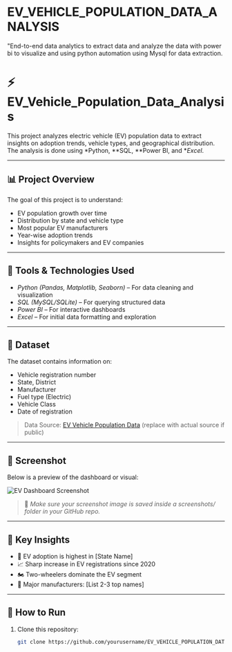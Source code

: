 # EV_VEHICLE_POPULATION_DATA_ANALYSIS
"End-to-end data analytics  to extract data and analyze the data with power bi to visualize and using python automation using Mysql  for data extraction.
# ⚡ EV_Vehicle_Population_Data_Analysis

This project analyzes electric vehicle (EV) population data to extract insights on adoption trends, vehicle types, and geographical distribution. The analysis is done using *Python, **SQL, **Power BI, and **Excel*.

---

## 📊 Project Overview

The goal of this project is to understand:
- EV population growth over time
- Distribution by state and vehicle type
- Most popular EV manufacturers
- Year-wise adoption trends
- Insights for policymakers and EV companies

---

## 🧰 Tools & Technologies Used

- *Python (Pandas, Matplotlib, Seaborn)* – For data cleaning and visualization
- *SQL (MySQL/SQLite)* – For querying structured data
- *Power BI* – For interactive dashboards
- *Excel* – For initial data formatting and exploration

---

## 📁 Dataset

The dataset contains information on:
- Vehicle registration number
- State, District
- Manufacturer
- Fuel type (Electric)
- Vehicle Class
- Date of registration

> Data Source: [EV Vehicle Population Data](#) (replace with actual source if public)

---

## 📸 Screenshot

Below is a preview of the dashboard or visual:

![EV Dashboard Screenshot](screenshots/ev_dashboard.png)

> 📌 *Make sure your screenshot image is saved inside a screenshots/ folder in your GitHub repo.*

---

## 📌 Key Insights

- 🚗 EV adoption is highest in [State Name]
- 📈 Sharp increase in EV registrations since 2020
- 🏍 Two-wheelers dominate the EV segment
- 🔋 Major manufacturers: [List 2-3 top names]

---

## 🚀 How to Run

1. Clone this repository:
   ```bash
   git clone https://github.com/yourusername/EV_VEHICLE_POPULATION_DATA_ANALYSIS.git
